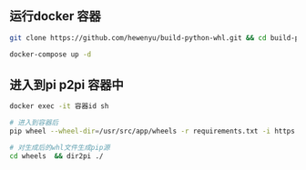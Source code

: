 ## 运行docker 容器

```bash
git clone https://github.com/hewenyu/build-python-whl.git && cd build-python-whl

docker-compose up -d
```

## 进入到pi p2pi 容器中

```bash
docker exec -it 容器id sh

# 进入到容器后
pip wheel --wheel-dir=/usr/src/app/wheels -r requirements.txt -i https://pypi.douban.com/simple

# 对生成后的whl文件生成pip源
cd wheels  && dir2pi ./

```